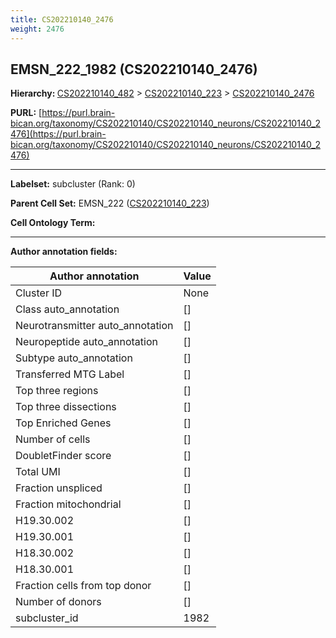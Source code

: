 ```yaml
---
title: CS202210140_2476
weight: 2476
---
```

## EMSN_222_1982 (CS202210140_2476)
<b>Hierarchy: </b>
[CS202210140_482](../CS202210140_482) >
[CS202210140_223](../CS202210140_223) >
[CS202210140_2476](../CS202210140_2476)

**PURL:** [https://purl.brain-bican.org/taxonomy/CS202210140/CS202210140_neurons/CS202210140_2476](https://purl.brain-bican.org/taxonomy/CS202210140/CS202210140_neurons/CS202210140_2476)

---


**Labelset:** subcluster (Rank: 0)

**Parent Cell Set:** EMSN_222 ([CS202210140_223](../CS202210140_223))



**Cell Ontology Term:** 

[MARKER GENES.]: #


---

[TRANSFERRED ANNOTATIONS.]: #


[AUTHOR ANNOTATION FIELDS.]: #


**Author annotation fields:**

| Author annotation | Value |
|-------------------|-------|
|Cluster ID|None|
|Class auto_annotation|[]|
|Neurotransmitter auto_annotation|[]|
|Neuropeptide auto_annotation|[]|
|Subtype auto_annotation|[]|
|Transferred MTG Label|[]|
|Top three regions|[]|
|Top three dissections|[]|
|Top Enriched Genes|[]|
|Number of cells|[]|
|DoubletFinder score|[]|
|Total UMI|[]|
|Fraction unspliced|[]|
|Fraction mitochondrial|[]|
|H19.30.002|[]|
|H19.30.001|[]|
|H18.30.002|[]|
|H18.30.001|[]|
|Fraction cells from top donor|[]|
|Number of donors|[]|
|subcluster_id|1982|
